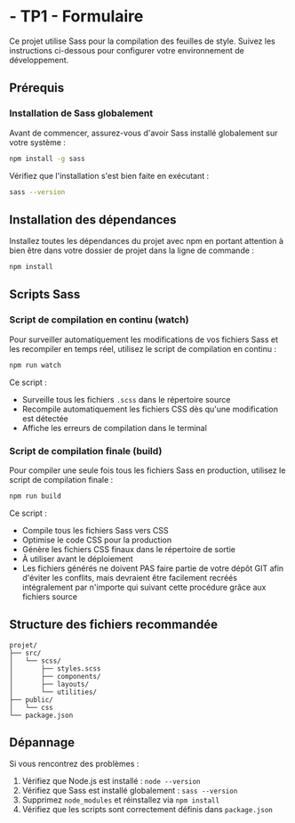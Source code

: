 # <!-- VOTRE NOM ICI --> - TP1 - Formulaire

<!-- 
Ce fichier README.md est une documentation de base permettant de vous orienter dans la configuration idéale de votre projet.

Si vous souhaitez changer quelque chose, n'hésitez pas à le faire, mais DOCUMENTEZ-LE!
-->

Ce projet utilise Sass pour la compilation des feuilles de style. Suivez les instructions ci-dessous pour configurer votre environnement de développement.

## Prérequis

### Installation de Sass globalement

Avant de commencer, assurez-vous d'avoir Sass installé globalement sur votre système :

```bash
npm install -g sass
```

Vérifiez que l'installation s'est bien faite en exécutant :

```bash
sass --version
```

## Installation des dépendances

Installez toutes les dépendances du projet avec npm en portant attention à bien être dans votre dossier de projet dans la ligne de commande :

```bash
npm install
```

## Scripts Sass

### Script de compilation en continu (watch)

Pour surveiller automatiquement les modifications de vos fichiers Sass et les recompiler en temps réel, utilisez le script de compilation en continu :

```bash
npm run watch
```

Ce script :
- Surveille tous les fichiers `.scss` dans le répertoire source
- Recompile automatiquement les fichiers CSS dès qu'une modification est détectée
- Affiche les erreurs de compilation dans le terminal

### Script de compilation finale (build)

Pour compiler une seule fois tous les fichiers Sass en production, utilisez le script de compilation finale :

```bash
npm run build
```

Ce script :
- Compile tous les fichiers Sass vers CSS
- Optimise le code CSS pour la production
- Génère les fichiers CSS finaux dans le répertoire de sortie
- À utiliser avant le déploiement
- Les fichiers générés ne doivent PAS faire partie de votre dépôt GIT afin d'éviter les conflits, mais devraient être facilement recréés intégralement par n'importe qui suivant cette procédure grâce aux fichiers source

## Structure des fichiers recommandée

```
projet/
├── src/
│   └── scss/
│       ├── styles.scss
│       ├── components/
│       ├── layouts/
│       └── utilities/
├── public/
│   └── css
└── package.json
```

## Dépannage

Si vous rencontrez des problèmes :

1. Vérifiez que Node.js est installé : `node --version`
2. Vérifiez que Sass est installé globalement : `sass --version`
3. Supprimez `node_modules` et réinstallez via `npm install`
4. Vérifiez que les scripts sont correctement définis dans `package.json`